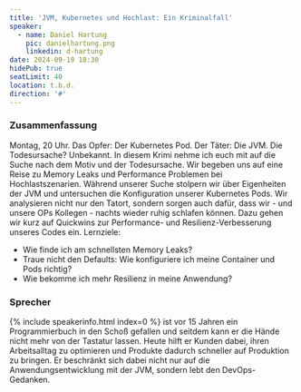 ```yaml
---
title: 'JVM, Kubernetes und Hochlast: Ein Kriminalfall'
speaker:
  - name: Daniel Hartung
    pic: danielhartung.png
    linkedin: d-hartung
date: 2024-09-19 18:30
hidePub: true
seatLimit: 40
location: t.b.d.
direction: '#'
---
```


### Zusammenfassung
Montag, 20 Uhr. Das Opfer: Der Kubernetes Pod. Der Täter: Die JVM. Die Todesursache? Unbekannt.
In diesem Krimi nehme ich euch mit auf die Suche nach dem Motiv und der Todesursache. Wir begeben uns auf eine Reise zu Memory Leaks und Performance Problemen bei Hochlastszenarien.
Während unserer Suche stolpern wir über Eigenheiten der JVM und untersuchen die Konfiguration unserer Kubernetes Pods. Wir analysieren nicht nur den Tatort, sondern sorgen auch dafür, dass wir - und unsere OPs Kollegen - nachts wieder ruhig schlafen können. Dazu gehen wir kurz auf Quickwins zur Performance- und Resilienz-Verbesserung unseres Codes ein.
Lernziele:
- Wie finde ich am schnellsten Memory Leaks?
- Traue nicht den Defaults: Wie konfiguriere ich meine Container und Pods richtig?
- Wie bekomme ich mehr Resilienz in meine Anwendung?

### Sprecher

{% include speakerinfo.html index=0 %} ist vor 15 Jahren ein Programmierbuch in den Schoß gefallen und seitdem kann er die Hände nicht mehr von der Tastatur lassen. Heute hilft er Kunden dabei, ihren Arbeitsalltag zu optimieren und Produkte dadurch schneller auf Produktion zu bringen. Er beschränkt sich dabei nicht nur auf die Anwendungsentwicklung mit der JVM, sondern lebt den DevOps-Gedanken.
